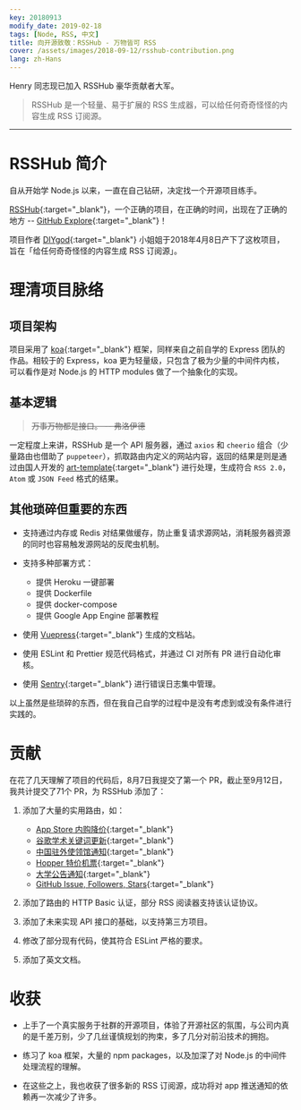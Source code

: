 ```yaml
---
key: 20180913
modify_date: 2019-02-18
tags: [Node, RSS, 中文]
title: 向开源致敬：RSSHub - 万物皆可 RSS
cover: /assets/images/2018-09-12/rsshub-contribution.png
lang: zh-Hans
---
```


Henry 同志现已加入 RSSHub 豪华贡献者大军。

> RSSHub 是一个轻量、易于扩展的 RSS 生成器，可以给任何奇奇怪怪的内容生成 RSS 订阅源。

<!--more-->

---

# RSSHub 简介

自从开始学 Node.js 以来，一直在自己钻研，决定找一个开源项目练手。

[RSSHub](https://github.com/DIYgod/RSSHub){:target="_blank"}，一个正确的项目，在正确的时间，出现在了正确的地方 -- [GitHub Explore](https://github.com/explore){:target="_blank"}！

项目作者 [DIYgod](https://github.com/DIYgod){:target="_blank"} 小姐姐于2018年4月8日产下了这枚项目，旨在「给任何奇奇怪怪的内容生成 RSS 订阅源」。

# 理清项目脉络

## 项目架构

项目采用了 [koa](https://koajs.com/){:target="_blank"} 框架，同样来自之前自学的 Express 团队的作品。相较于的 Express，koa 更为轻量级，只包含了极为少量的中间件内核，可以看作是对 Node.js 的 HTTP modules 做了一个抽象化的实现。

## 基本逻辑

> ~~万事万物都是接口。 -- 弗洛伊德~~

一定程度上来讲，RSSHub 是一个 API 服务器，通过 `axios` 和 `cheerio` 组合（少量路由也借助了 `puppeteer`），抓取路由内定义的网站内容，返回的结果是则是通过由国人开发的 [art-template](https://aui.github.io/art-template/){:target="_blank"} 进行处理，生成符合 `RSS 2.0`，`Atom` 或 `JSON Feed` 格式的结果。

## 其他琐碎但重要的东西

- 支持通过内存或 Redis 对结果做缓存，防止重复请求源网站，消耗服务器资源的同时也容易触发源网站的反爬虫机制。

- 支持多种部署方式：
  - 提供 Heroku 一键部署
  - 提供 Dockerfile
  - 提供 docker-compose
  - 提供 Google App Engine 部署教程

- 使用 [Vuepress](https://vuepress.vuejs.org/){:target="_blank"} 生成的文档站。

- 使用 ESLint 和 Prettier 规范代码格式，并通过 CI 对所有 PR 进行自动化审核。

- 使用 [Sentry](https://sentry.io/){:target="_blank"} 进行错误日志集中管理。

以上虽然是些琐碎的东西，但在我自己自学的过程中是没有考虑到或没有条件进行实践的。

# 贡献

在花了几天理解了项目的代码后，8月7日我提交了第一个 PR，截止至9月12日，我共计提交了71个 PR，为 RSSHub 添加了：

1. 添加了大量的实用路由，如：
    - [App Store 内购降价](https://docs.rsshub.app/#app-store-mac-app-store){:target="_blank"}
    - [谷歌学术关键词更新](https://docs.rsshub.app/#%E8%B0%B7%E6%AD%8C%E5%AD%A6%E6%9C%AF%E5%85%B3%E9%94%AE%E8%AF%8D%E6%9B%B4%E6%96%B0){:target="_blank"}
    - [中国驻外使领馆通知](https://docs.rsshub.app/#%E4%B8%AD%E5%9B%BD%E9%A9%BB%E5%A4%96%E4%BD%BF%E9%A2%86%E9%A6%86%E9%80%9A%E7%9F%A5){:target="_blank"}
    - [Hopper 特价机票](https://docs.rsshub.app/#hopper-flight-deals){:target="_blank"}
    - [大学公告通知](https://docs.rsshub.app/#%E5%A4%A7%E5%AD%A6%E9%80%9A%E7%9F%A5){:target="_blank"}
    - [GitHub Issue, Followers, Stars](https://docs.rsshub.app/#%E4%BB%93%E5%BA%93-issue){:target="_blank"}

1. 添加了路由的 HTTP Basic 认证，部分 RSS 阅读器支持该认证协议。
1. 添加了未来实现 API 接口的基础，以支持第三方项目。
1. 修改了部分现有代码，使其符合 ESLint 严格的要求。
1. 添加了英文文档。

# 收获

- 上手了一个真实服务于社群的开源项目，体验了开源社区的氛围，与公司内真的是千差万别，少了几丝谨慎规划的拘束，多了几分对前沿技术的拥抱。

- 练习了 koa 框架，大量的 npm packages，以及加深了对 Node.js 的中间件处理流程的理解。

- 在这些之上，我也收获了很多新的 RSS 订阅源，成功将对 app 推送通知的依赖再一次减少了许多。
